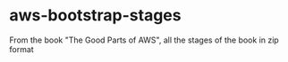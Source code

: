 # aws-bootstrap-stages
From the book "The Good Parts of AWS", all the stages of the book in zip format
